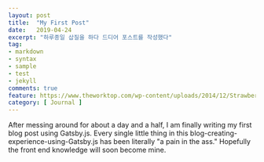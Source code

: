 ```yaml
---
layout: post
title:  "My First Post"
date:   2019-04-24
excerpt: "하루종일 삽질을 하다 드디어 포스트를 작성했다"
tag:
- markdown 
- syntax
- sample
- test
- jekyll
comments: true
feature: https://www.theworktop.com/wp-content/uploads/2014/12/Strawberries-and-Creme-Crepe-Cake-Slice.jpg
category: [ Journal ]
---
```


After messing around for about a day and a half, I am finally writing my first blog post using Gatsby.js. Every single little thing in this blog-creating-experience-using-Gatsby.js has been literally "a pain in the ass." Hopefully the front end knowledge will soon become mine.
